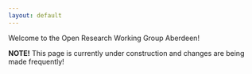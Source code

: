 ```yaml
---
layout: default
---
```


Welcome to the Open Research Working Group Aberdeen! 

**NOTE!** This page is currently under construction and changes are being made frequently!

